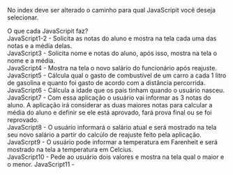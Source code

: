 No index deve ser alterado o caminho para qual JavaScripit você deseja selecionar.

O que cada JavaScripit faz? <br>
JavaScript1-2 - Solicita as notas do aluno e mostra na tela cada uma das notas e a média delas. <br>
JavaScript3 - Solicita nome e notas do aluno, após isso, mostra na tela o nome e a média.<br>
JavaScript4 - Mostra na tela o novo salário do funcionário após reajuste.<br>
JavaScript5 - Cálcula qual o gasto de combustível de um carro a cada 1 litro de gasolina e quanto foi gasto de acordo com a distância percorrida.<br>
JavaScript6 - Cálcula a idade que os pais tinham quando o usuário nasceu.<br>
JavaScript7 - Com essa aplicação o usuário vai informar as 3 notas do aluno. A aplicação irá considerar as duas maiores notas para calcular a média do aluno e definir se ele está aprovado, fará prova final ou se foi reprovado. <br>
JavaScript8 - O usuário informará o salário atual e será mostrado na tela seu novo salário a partir do calcúlo de reajuste feito pela aplicação.<br>
JavaScrpt9 - O usuário pode informar a temperatura em Farenheit e será mostrado na tela a temperatura em Celcius.<br>
JavaScript10 - Pede ao usuário dois valores e mostra na tela qual o maior e o menor.
JavaScript11 - 
